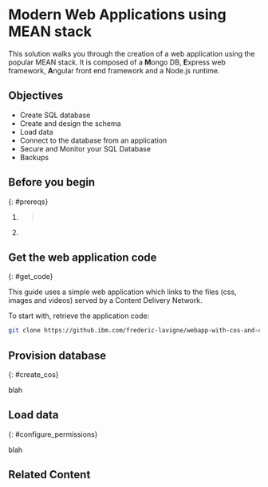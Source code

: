 # Modern Web Applications using MEAN stack 

This solution walks you through the creation of a web application using the popular MEAN stack. It is composed of a **M**ongo DB, **E**xpress web framework, **A**ngular front end framework and a Node.js runtime. 

## Objectives

* Create SQL database
* Create and design the schema
* Load data
* Connect to the database from an application
* Secure and Monitor your SQL Database
* Backups



## Before you begin
{: #prereqs}

1. > ​

2. ​

## Get the web application code

{: #get_code}

This guide uses a simple web application which links to the files (css, images and videos) served by a Content Delivery Network.

To start with, retrieve the application code:

   ```sh
   git clone https://github.ibm.com/frederic-lavigne/webapp-with-cos-and-cdn
   ```

## Provision database
{: #create_cos}

blah

## Load data

{: #configure_permissions}

blah

## Related Content


